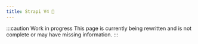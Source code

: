 ```yaml
---
title: Strapi V4 🚧
---
```


:::caution Work in progress
This page is currently being rewritten and is not complete or may have missing information.
:::